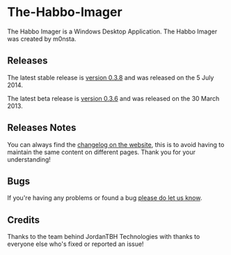 The-Habbo-Imager
================

The Habbo Imager is a Windows Desktop Application. The Habbo Imager was created by m0nsta.

Releases
---------------------
The latest stable release is [version 0.3.8](http://thi.techmania-hosts.com/fetch?v=0.3.8) and was released on the 5 July 2014.

The latest beta release is [version 0.3.6](http://thi.techmania-hosts.com/web/grab-it) and was released on the 30 March 2013.

Releases Notes
---------------------
You can always find the [changelog on the website](http://thi.techmania-hosts.com/releases#v038), this is to avoid having to maintain the same content on different pages. Thank you for your understanding!

Bugs
---------------------
If you're having any problems or found a bug [please do let us know](http://bug.jordancouzens.me).


Credits
---------------------
Thanks to the team behind JordanTBH Technologies with thanks to everyone else who's fixed or reported an issue!

